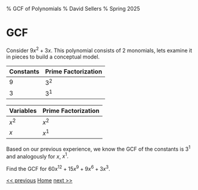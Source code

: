 % GCF of Polynomials
% David Sellers
% Spring 2025

# GCF

Consider $9x^2+3x$. This polynomial consists of 2 monomials, lets examine it in pieces to build a conceptual model.

| Constants | Prime Factorization |
| --------- | ------------------- |
| $9$       | $3^{2}$             |
| $3$       | $3^{1}$             |

| Variables | Prime Factorization |
| --------- | ------------------- |
| $x^{2}$   | $x^{2}$             |
| $x$       | $x^{1}$             |

Based on our previous experience, we know the GCF of the constants is $3^{1}$ and analogously for $x$, $x^{1}.$

Find the GCF for $60x^{12}+15x^{9} +9x^{6} + 3x^{3}.$

[<< previous](../unit2/day7.html) [Home](../algebra.html) [next >>](day9.html)
